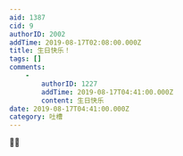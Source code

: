 ```yaml
---
aid: 1387
cid: 9
authorID: 2002
addTime: 2019-08-17T02:08:00.000Z
title: 生日快乐！
tags: []
comments:
    -
        authorID: 1227
        addTime: 2019-08-17T04:41:00.000Z
        content: 生日快乐
date: 2019-08-17T04:41:00.000Z
category: 吐槽
---
```


🐸🎂
